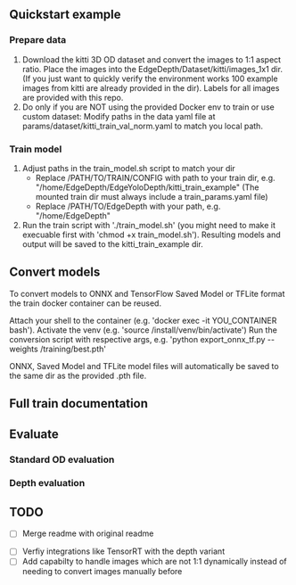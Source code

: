 

## Quickstart example

### Prepare data 
1. Download the kitti 3D OD dataset and convert the images to 1:1 aspect ratio. Place the images into the EdgeDepth/Dataset/kitti/images_1x1 dir. (If you just want to quickly verify the environment works 100 example images from kitti are already provided in the dir). Labels for all images are provided with this repo. 
2. Do only if you are NOT using the provided Docker env to train or use  custom dataset: Modify paths in the data yaml file at params/dataset/kitti_train_val_norm.yaml to match you local path.


### Train model 
1. Adjust paths in the train_model.sh script to match your dir 
    - Replace /PATH/TO/TRAIN/CONFIG with path to your train dir, e.g. "/home/EdgeDepth/EdgeYoloDepth/kitti_train_example" (The mounted train dir must always include a train_params.yaml file)
    - Replace /PATH/TO/EdgeDepth with your path, e.g. "/home/EdgeDepth"
2. Run the train script with './train_model.sh' (you might need to make it execuable first with 'chmod +x train_model.sh'). Resulting models and output will be saved to the kitti_train_example dir. 


## Convert models 
To convert models to ONNX and TensorFlow Saved Model or TFLite format the train docker container can be reused. 

Attach your shell to the container (e.g. 'docker exec -it YOU_CONTAINER bash'). 
Activate the venv (e.g. 'source /install/venv/bin/activate')
Run the conversion script with respective args, e.g. 'python export_onnx_tf.py --weights /training/best.pth'

ONNX, Saved Model and TFLite model files will automatically be saved to the same dir as the provided .pth file. 


## Full train documentation



## Evaluate 

### Standard OD evaluation 


### Depth evaluation


## TODO

* [ ] Merge readme with original readme
- [ ] Verfiy integrations like TensorRT with the depth variant
- [ ] Add capabilty to handle images which are not 1:1 dynamically instead of needing to convert images manually before 